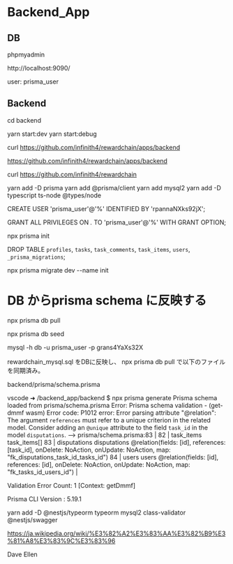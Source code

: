 # Backend_App

## DB

phpmyadmin

http://localhost:9090/

user: prisma_user


## Backend

cd backend

yarn start:dev
yarn start:debug

curl https://github.com/infinith4/rewardchain/apps/backend

https://github.com/infinith4/rewardchain/apps/backend

curl https://github.com/infinith4/rewardchain

yarn add -D prisma
yarn add @prisma/client
yarn add mysql2
yarn add -D typescript ts-node @types/node

CREATE USER 'prisma_user'@'%'
  IDENTIFIED BY 'rpannaNXks92jX';
 
GRANT ALL PRIVILEGES ON *.* TO 'prisma_user'@'%' WITH GRANT OPTION;

npx prisma init

DROP TABLE `profiles`, `tasks`, `task_comments`, `task_items`, `users`, `_prisma_migrations`;

npx prisma migrate dev --name init

# DB からprisma schema に反映する

npx prisma db pull

npx prisma db seed


mysql -h db -u prisma_user -p grans4YaXs32X



rewardchain_mysql.sql をDBに反映し、 npx prisma db pull で以下のファイルを同期済み。

backend/prisma/schema.prisma



vscode ➜ /backend_app/backend $ npx prisma generate
Prisma schema loaded from prisma/schema.prisma
Error: Prisma schema validation - (get-dmmf wasm)
Error code: P1012
error: Error parsing attribute "@relation": The argument `references` must refer to a unique criterion in the related model. Consider adding an `@unique` attribute to the field `task_id` in the model `disputations`.
  -->  prisma/schema.prisma:83
   | 
82 |   task_items    task_items[]
83 |   disputations  disputations    @relation(fields: [id], references: [task_id], onDelete: NoAction, onUpdate: NoAction, map: "fk_disputations_task_id_tasks_id")
84 |   users         users           @relation(fields: [id], references: [id], onDelete: NoAction, onUpdate: NoAction, map: "fk_tasks_id_users_id")
   | 

Validation Error Count: 1
[Context: getDmmf]

Prisma CLI Version : 5.19.1

yarn add -D @nestjs/typeorm typeorm mysql2 class-validator @nestjs/swagger 



https://ja.wikipedia.org/wiki/%E3%82%A2%E3%83%AA%E3%82%B9%E3%81%A8%E3%83%9C%E3%83%96


Dave
Ellen
